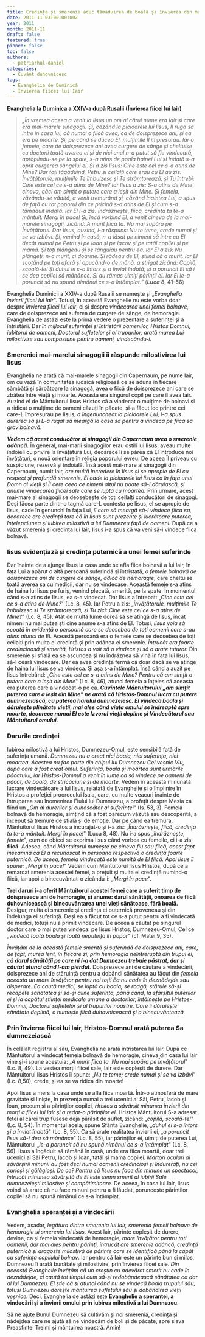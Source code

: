 ```yaml
---
title: Credința și smerenia aduc tămăduirea de boală și învierea din morți
date: 2011-11-03T00:00:00Z
year: 2011
month: 2011-11
draft: false
featured: true
pinned: false
toc: false
authors:
  - patriarhul-daniel  
categories:
  - Cuvânt duhovnicesc
tags:
  - Evanghelia de Duminică
  - Învierea fiicei lui Iair
---
```

**Evanghelia la Duminica a XXIV-a după Rusalii (Învierea fiicei lui Iair)**

> _„În vremea aceea a venit la Iisus un om al cărui nume era Iair și care era mai-marele sinagogii. Și, căzând la picioarele lui Iisus, Îl ruga să intre în casa lui, că numai o fiică avea, ca de doisprezece ani, și ea era pe moarte. Și, pe când se ducea El, mulțimile Îl împresurau. Iar o femeie, care de doisprezece ani avea curgere de sânge și cheltuise cu doctorii toată averea ei și de nici unul n-a putut să fie vindecată, apropiindu-se pe la spate, s-a atins de poala hainei Lui și îndată s-a oprit curgerea sângelui ei. Și a zis Iisus: Cine este cel ce s-a atins de Mine? Dar toți tăgăduind, Petru și ceilalți care erau cu El au zis: Învățătorule, mulțimile Te îmbulzesc și Te strâmtorează, și Tu întrebi: Cine este cel ce s-a atins de Mine? Iar Iisus a zis: S-a atins de Mine cineva, căci am simțit o putere care a ieșit din Mine. Și femeia, văzându-se vădită, a venit tremurând și, căzând înaintea Lui, a spus de față cu tot poporul din ce pricină s-a atins de El și cum s-a tămăduit îndată. Iar El i-a zis: Îndrăznește, fiică, credința ta te-a mântuit. Mergi în pace! Și, încă vorbind El, a venit cineva de la mai-marele sinagogii, zicând: A murit fiica ta. Nu mai supăra pe Învățătorul. Dar Iisus, auzind, i-a răspuns: Nu te teme; crede numai și se va izbăvi. Și, venind în casă, n-a lăsat pe nimeni să intre cu El decât numai pe Petru și pe Ioan și pe Iacov și pe tatăl copilei și pe mamă. Și toți plângeau și se tânguiau pentru ea. Iar El a zis: Nu plângeți; n-a murit, ci doarme. Și râdeau de El, știind că a murit. Iar El scoțând pe toți afară și apucând-o de mână, a strigat zicând: Copilă, scoală-te! Și duhul ei s-a întors și a înviat îndată; și a poruncit El să i se dea copilei să mănânce. Și au rămas uimiți părinții ei. Iar El le-a poruncit să nu spună nimănui ce s-a întâmplat.”_ (**_Luca_ 8, 41-56**)

Evanghelia Duminicii a XXIV-a după Rusalii se numește și „_Evanghelia învierii fiicei lui Iair_". Totuși, în această Evanghelie nu este vorba doar despre _învierea fiicei lui Iair_, ci și despre _vindecarea unei femei bolnave_, care de doisprezece ani suferea de curgere de sânge, de hemoragie. Evanghelia de astăzi este la prima vedere o prezentare a suferinței și a întristării. Dar _în mijlocul suferinței și întristării oamenilor, Hristos Domnul, iubitorul de oameni, Doctorul sufletelor și al trupurilor, arată marea Lui milostivire sau compasiune pentru oameni, vindecându-i._

### Smereniei mai-marelui sinagogii îi răspunde milostivirea lui Iisus

Evanghelia ne arată că mai-marele sinagogii din Capernaum, pe nume Iair, om cu vază în comunitatea iudaică religioasă ce se aduna în fiecare sâmbătă și sărbătoare la sinagogă, avea o fiică de doisprezece ani care se zbătea între viață și moarte. Aceasta era singurul copil pe care îl avea Iair. Auzind el de Mântuitorul Iisus Hristos că a vindecat o mulțime de bolnavi și a ridicat o mulțime de oameni căzuți în păcate, și-a făcut loc printre cei care-L împresurau pe Iisus, _a îngenuncheat la picioarele Lui, i-a spus durerea sa și L-a rugat să meargă la casa sa pentru a vindeca pe fiica sa grav bolnavă._

_**Vedem că acest conducător al sinagogii din Capernaum avea o smerenie adâncă.**_ În general, mai-marii sinagogilor erau ostili lui Iisus, aveau multe îndoieli cu privire la învățătura Lui, deoarece li se părea că El introduce noi învățături, o nouă orientare în religia poporului evreu. De aceea Îl priveau cu suspiciune, rezervă și îndoială. Însă acest mai-mare al sinagogii din Capernaum, numit Iair, _are multă încredere în Iisus și se apropie de El cu respect și profundă smerenie. El cade la picioarele lui Iisus ca în fața unui Domn al vieții și Îi cere ceea ce nimeni altul nu poate să-i dăruiască, și anume vindecarea fiicei sale care se lupta cu moartea._ Prin urmare, acest mai-mare al sinagogii se deosebește de toți ceilalți conducători de sinagogi. Deși făcea parte dintr-o tagmă care-L contesta pe Iisus, el se apropie de Iisus, cade în genunchi în fața Lui, _îi cere să meargă să-i vindece fiica sa, deoarece are credință tare că în Iisus sunt prezente și lucrătoare puterea, înțelepciunea și iubirea milostivă a lui Dumnezeu față de oameni._ După ce a văzut smerenia și credința lui Iair, Iisus i-a spus că va veni să-i vindece fiica bolnavă.

### Iisus evidențiază și credința puternică a unei femei suferinde

Dar înainte de a ajunge Iisus la casa unde se afla fiica bolnavă a lui Iair, în fața Lui a apărut o altă persoană suferindă și întristată, _o femeie bolnavă de doisprezece ani de curgere de sânge, adică de hemoragie_, care cheltuise toată averea sa cu medicii, dar nu se vindecase. Această femeie s-a atins de haina lui Iisus pe furiș, venind plecată, smerită, pe la spate. În momentul când s-a atins de Iisus, ea s-a vindecat. Dar Iisus a întrebat: „_Cine este cel ce s-a atins de Mine?_" (Lc. 8, 45). Iar Petru a zis: „_Învățătorule, mulțimile Te îmbulzesc și Te strâmtorează, și Tu zici: Cine este cel ce s-a atins de Mine?_" (Lc. 8, 45). Atât de multă lume dorea să se atingă de Iisus, încât nimeni nu mai putea ști cine anume s-a atins de El. Totuși, _Iisus voia să scoată în evidență o persoană care se deosebea de toți oamenii care s-au atins atunci de El._ Această persoană era o femeie care se deosebea de toți ceilalți prin multa ei credință și prin adânca ei smerenie. _Întrucât era foarte credincioasă și smerită, Hristos a voit să o vindece și să o arate tuturor._ Din smerenie și sfială ea se ascundea și nu îndrăznea să vină în fața lui Iisus, să-I ceară vindecare. Dar ea avea credința fermă că doar dacă se va atinge de haina lui Iisus se va vindeca. Și așa s-a întâmplat. Însă când a auzit pe Iisus întrebând: „_Cine este cel ce s-a atins de Mine? Pentru că am simțit o putere care a ieșit din Mine_" (Lc. 8, 46), atunci femeia a înțeles că aceasta era puterea care a vindecat-o pe ea. _**Cuvintele Mântuitorului „am simțit puterea care a ieșit din Mine" ne arată că Hristos-Domnul lucra cu putere dumnezeiască, cu puterea harului dumnezeiesc. El vindecă boala și dăruiește plinătate vieții, mai ales când viața omului se îndreaptă spre moarte, deoarece numai El este Izvorul vieții depline și Vindecătorul sau Mântuitorul omului.**_

### Darurile credinței

Iubirea milostivă a lui Hristos, Dumnezeu-Omul, este sensibilă față de suferința umană. _Dumnezeu nu a creat nici boala, nici suferința, nici moartea. Acestea nu fac parte din chipul lui Dumnezeu Cel veșnic Viu, după care a fost creat omul. Suferința, boala și moartea sunt urmările păcatului, iar Hristos-Domnul a venit în lume ca să vindece pe oameni de păcat, de boală, de stricăciune și de moarte._ Vedem în această minunată lucrare vindecătoare a lui Iisus, relatată de Evanghelie și o împlinire în Hristos a profeției proorocului Isaia, care, cu multe veacuri înainte de întruparea sau înomenirea Fiului lui Dumnezeu, a profețit despre Mesia ca fiind un „_Om al durerilor și cunoscător al suferinței_" (Is. 53, 3). Femeia bolnavă de hemoragie, simțind că a fost oarecum văzută sau descoperită, a început să tremure de sfială și de emoție. Dar pe când ea tremura, Mântuitorul Iisus Hristos a încurajat-o și i-a zis: „_Îndrăznește, fiică, credința ta te-a mântuit. Mergi în pace!_" (Luca 8, 48). Nu i-a spus „_îndrăznește, femeie_", cum de obicei se exprima Iisus când vorbea cu femeile, ci i-a zis **fiică**. Adesea, când _Mântuitorul numește pe cineva fiu sau fiică, acest fapt înseamnă că El a recunoscut în persoana respectivă o credință foarte puternică. De aceea, femeia vindecată este numită de El fiică. Apoi Iisus îi spune: „Mergi în pace!"_ Vedem cum Mântuitorul Iisus Hristos, după ce a remarcat smerenia acestei femei, a prețuit și multa ei credință numind-o fiică, iar apoi a binecuvântat-o zicându-i: „_Mergi în pace_".

**Trei daruri i-a oferit Mântuitorul acestei femei care a suferit timp de doisprezece ani de hemoragie, și anume: darul sănătății, onoarea de fiică duhovnicească și binecuvântarea unei vieți sănătoase, fără boală.** Desigur, multa ei smerenie și credința ei puternică proveneau și din îndelunga ei suferință. Deși ea a făcut tot ce s-a putut pentru a fi vindecată de medici, totuși nu a primit vindecare. De aceea a căutat pe singurul doctor care o mai putea vindeca: pe Iisus Hristos, Dumnezeu-Omul, Cel ce „_vindecă toată boala și toată neputința în popor_" (cf. Matei 9, 35).

_Învățăm de la această femeie smerită și suferindă de doisprezece ani, care, de fapt, murea lent, în fiecare zi, prin hemoragia neîntreruptă din trupul ei, că **darul sănătății pe care ni l-a dat Dumnezeu trebuie păstrat, dar și căutat atunci când l-am pierdut**._ Doisprezece ani de căutare a vindecării, doisprezece ani de stăruință pentru a dobândi sănătatea au făcut din _femeia aceasta un mare învățător pentru noi toți! Ea nu cade în deznădejde sau disperare. Ea caută medici, se luptă cu boala, se roagă, stăruie să-și recapete sănătatea și să-și aline suferința, până când, la sfârșitul puterilor ei și la capătul științei medicale umane a doctorilor, întâlnește pe Hristos-Domnul, Doctorul sufletelor și al trupurilor noastre, Care îi dăruiește sănătate deplină, o numește fiică duhovnicească și o binecuvântează._

### Prin învierea fiicei lui Iair, Hristos-Domnul arată puterea Sa dumnezeiască

În celălalt registru al său, Evanghelia ne arată întristarea lui Iair. După ce Mântuitorul a vindecat femeia bolnavă de hemoragie, cineva din casa lui Iair vine și-i spune acestuia: „_A murit fiica ta. Nu mai supăra pe Învățătorul_" (Lc. 8, 49). La vestea morții fiicei sale, Iair este copleșit de durere. Dar Mântuitorul Iisus Hristos îi spune: „_Nu te teme; crede numai și se va izbăvi_" (Lc. 8,50), crede, și ea se va ridica din moarte!

Apoi Iisus a mers la casa unde se afla fiica moartă. Într-o atmosferă de mare gravitate și liniște, în prezența numai a trei ucenici ai Săi, Petru, Iacob și Ioan, precum și a părinților copilei, _Hristos a săvârșit minunea învierii din morți a fiicei lui Iair și a redat-o părinților ei._ Hristos Mântuitorul S-a adresat fetei al cărei trup fusese deja părăsit de suflet, zicând: „_copilă, scoală-te!_" (Lc. 8, 54). În momentul acela, spune Sfânta Evanghelie, „_duhul ei s-a întors și a înviat îndată_" (Lc. 8, 55). Ca să arate realitatea învierii ei, „_a poruncit Iisus să-i dea să mănânce_" (Lc. 8, 55), iar părinților ei, uimiți de puterea Lui, Mântuitorul „_le-a poruncit să nu spună nimănui ce s-a întâmplat_" (Lc. 8, 56). Iisus a îngăduit să rămână în casă, unde era fiica moartă, doar trei ucenici ai Săi Petru, Iacob și Ioan, tatăl și mama copilei. _Martori oculari ai săvârșirii minunii au fost deci numai oamenii credincioși și îndurerați, nu cei curioși și gălăgioși. De ce? Pentru că Iisus nu face din minune un spectacol, întrucât minunea săvârșită de El este semn smerit al iubirii Sale dumnezeiești milostive și compătimitoare._ De aceea, în casa lui Iair, Iisus voind să arate că nu face minuni pentru a fi lăudat, poruncește părinților copilei să nu spună nimănui ce s-a întâmplat.

### Evanghelia speranței și a vindecării

Vedem, așadar, _legătura dintre smerenia lui Iair, smerenia femeii bolnave de hemoragie și smerenia lui Iisus_. Acest Iair, părinte copleșit de durere, devine, ca și femeia vindecată de hemoragie, _mare învățător pentru toți oamenii, dar mai ales pentru părinți, întrucât are smerenie adâncă, credință puternică și dragoste milostivă de părinte care se identifică până la capăt cu suferința copilului bolnav_. Iar pentru că Iair este un părinte bun și milos, Dumnezeu îi arată bunătate și milostivire, prin învierea fiicei sale. _Din această Evanghelie învățăm că un creștin cu adevărat smerit nu cade în deznădejde, ci caută tot timpul cum să-și redobândească sănătatea ca dar al lui Dumnezeu. El știe că și atunci când nu se vindecă boala trupului său, totuși Dumnezeu dorește mântuirea sufletului său și dobândirea vieții veșnice._ Deci, Evanghelia de astăzi este **Evanghelie a speranței, a vindecării și a învierii omului prin iubirea milostivă a lui Dumnezeu**.

Să ne ajute Bunul Dumnezeu să cultivăm și noi smerenia, credința și nădejdea care ne ajută să ne vindecăm de boli și de păcate, spre slava Preasfintei Treimi și mântuirea noastră. Amin!